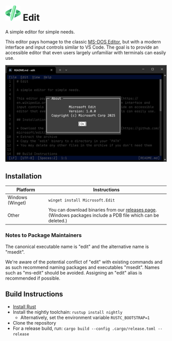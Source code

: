 # ![Application Icon for Edit](./assets/edit.svg) Edit

A simple editor for simple needs.

This editor pays homage to the classic [MS-DOS Editor](https://en.wikipedia.org/wiki/MS-DOS_Editor), but with a modern interface and input controls similar to VS Code. The goal is to provide an accessible editor that even users largely unfamiliar with terminals can easily use.

![Screenshot of Edit with the About dialog in the foreground](./assets/edit_hero_image.png)

## Installation

Platform | Instructions
---------|-------------
Windows (Winget) | `winget install Microsoft.Edit`
Other | You can download binaries from our [releases page](https://github.com/microsoft/edit/releases/latest).<br>(Windows packages include a PDB file which can be deleted.)

### Notes to Package Maintainers

The canonical executable name is "edit" and the alternative name is "msedit".

We're aware of the potential conflict of "edit" with existing commands and as such recommend naming packages and executables "msedit".
Names such as "ms-edit" should be avoided.
Assigning an "edit" alias is recommended if possible.

## Build Instructions

* [Install Rust](https://www.rust-lang.org/tools/install)
* Install the nightly toolchain: `rustup install nightly`
  * Alternatively, set the environment variable `RUSTC_BOOTSTRAP=1`
* Clone the repository
* For a release build, run: `cargo build --config .cargo/release.toml --release`
